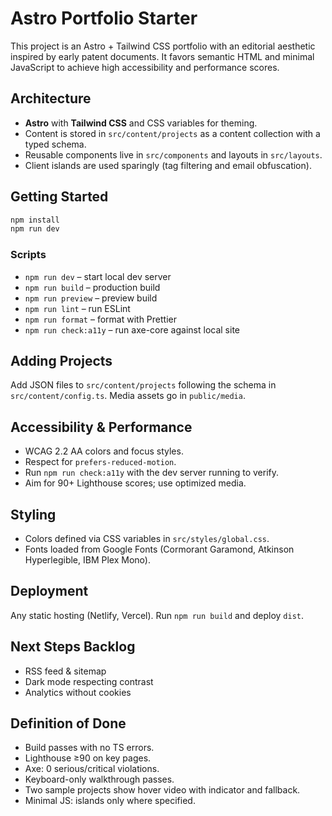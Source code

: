 # Astro Portfolio Starter

This project is an Astro + Tailwind CSS portfolio with an editorial aesthetic inspired by early patent documents. It favors semantic HTML and minimal JavaScript to achieve high accessibility and performance scores.

## Architecture
- **Astro** with **Tailwind CSS** and CSS variables for theming.
- Content is stored in `src/content/projects` as a content collection with a typed schema.
- Reusable components live in `src/components` and layouts in `src/layouts`.
- Client islands are used sparingly (tag filtering and email obfuscation).

## Getting Started
```bash
npm install
npm run dev
```

### Scripts
- `npm run dev` – start local dev server
- `npm run build` – production build
- `npm run preview` – preview build
- `npm run lint` – run ESLint
- `npm run format` – format with Prettier
- `npm run check:a11y` – run axe-core against local site

## Adding Projects
Add JSON files to `src/content/projects` following the schema in `src/content/config.ts`. Media assets go in `public/media`.

## Accessibility & Performance
- WCAG 2.2 AA colors and focus styles.
- Respect for `prefers-reduced-motion`.
- Run `npm run check:a11y` with the dev server running to verify.
- Aim for 90+ Lighthouse scores; use optimized media.

## Styling
- Colors defined via CSS variables in `src/styles/global.css`.
- Fonts loaded from Google Fonts (Cormorant Garamond, Atkinson Hyperlegible, IBM Plex Mono).

## Deployment
Any static hosting (Netlify, Vercel). Run `npm run build` and deploy `dist`.

## Next Steps Backlog
- RSS feed & sitemap
- Dark mode respecting contrast
- Analytics without cookies

## Definition of Done
- Build passes with no TS errors.
- Lighthouse ≥90 on key pages.
- Axe: 0 serious/critical violations.
- Keyboard-only walkthrough passes.
- Two sample projects show hover video with indicator and fallback.
- Minimal JS: islands only where specified.
